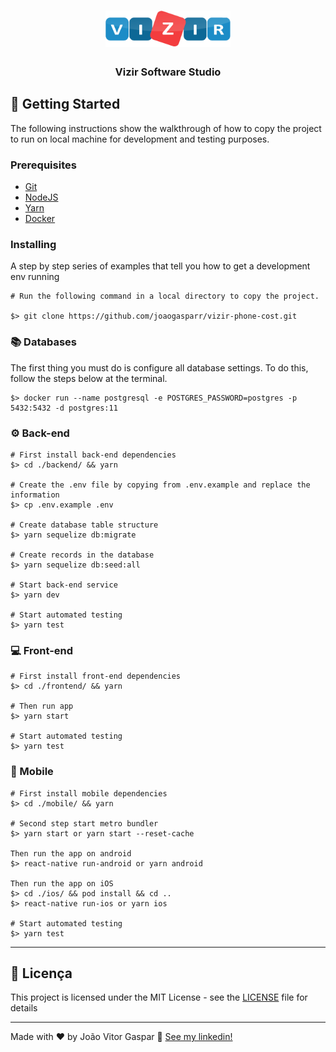 <h1 align="center">
  <img alt="Vizir Software Studio" title="Vizir Software Studio" src=".github/logo-software-studio.png" width="200px" />
</h1>

<h3 align="center">
  Vizir Software Studio 
</h3>

## :rocket: Getting Started

The following instructions show the walkthrough of how to copy the project to run on local machine for development and testing purposes.

### Prerequisites

- [Git](https://git-scm.com)
- [NodeJS](https://nodejs.org/en/)
- [Yarn](https://yarnpkg.com/en/docs/install)
- [Docker](https://docs.docker.com/install/)

### Installing

A step by step series of examples that tell you how to get a development env running

```
# Run the following command in a local directory to copy the project.

$> git clone https://github.com/joaogasparr/vizir-phone-cost.git
```

### :books: Databases

The first thing you must do is configure all database settings. To do this, follow the steps below at the terminal.

```
$> docker run --name postgresql -e POSTGRES_PASSWORD=postgres -p 5432:5432 -d postgres:11
```

### :gear: Back-end

```
# First install back-end dependencies
$> cd ./backend/ && yarn

# Create the .env file by copying from .env.example and replace the information
$> cp .env.example .env

# Create database table structure
$> yarn sequelize db:migrate

# Create records in the database
$> yarn sequelize db:seed:all

# Start back-end service
$> yarn dev

# Start automated testing
$> yarn test
```

### :computer: Front-end

```
# First install front-end dependencies
$> cd ./frontend/ && yarn

# Then run app
$> yarn start

# Start automated testing
$> yarn test
```

### :iphone: Mobile

```
# First install mobile dependencies
$> cd ./mobile/ && yarn

# Second step start metro bundler
$> yarn start or yarn start --reset-cache

Then run the app on android
$> react-native run-android or yarn android

Then run the app on iOS
$> cd ./ios/ && pod install && cd ..
$> react-native run-ios or yarn ios

# Start automated testing
$> yarn test
```

---

## :memo: Licença

This project is licensed under the MIT License - see the [LICENSE](LICENSE) file for details

---

Made with ♥ by João Vitor Gaspar :wave: [See my linkedin!](https://www.linkedin.com/in/joao-vgaspar/)
